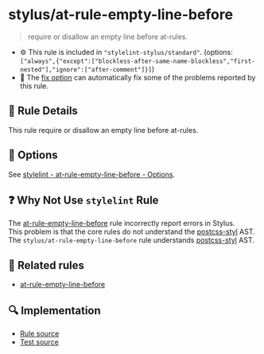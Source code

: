 # stylus/at-rule-empty-line-before

> require or disallow an empty line before at-rules.

- :gear: This rule is included in `"stylelint-stylus/standard"`. (options: `["always",{"except":["blockless-after-same-name-blockless","first-nested"],"ignore":["after-comment"]}]`)
- :wrench: The [fix option](https://stylelint.io/user-guide/usage/options#fix) can automatically fix some of the problems reported by this rule.

## :book: Rule Details

This rule require or disallow an empty line before at-rules.

## :wrench: Options

See [stylelint - at-rule-empty-line-before - Options](https://stylelint.io/user-guide/rules/at-rule-empty-line-before#options).

## :question: Why Not Use `stylelint` Rule

The [at-rule-empty-line-before] rule incorrectly report errors in Stylus.  
This problem is that the core rules do not understand the [postcss-styl] AST.  
The `stylus/at-rule-empty-line-before` rule understands [postcss-styl] AST.

## :couple: Related rules

- [at-rule-empty-line-before]

[at-rule-empty-line-before]: https://stylelint.io/user-guide/rules/at-rule-empty-line-before
[postcss-styl]: https://github.com/stylus/postcss-styl

## :mag: Implementation

- [Rule source](https://github.com/stylus/stylelint-stylus/blob/main/lib/rules/at-rule-empty-line-before.js)
- [Test source](https://github.com/stylus/stylelint-stylus/blob/main/tests/lib/rules/at-rule-empty-line-before.js)
